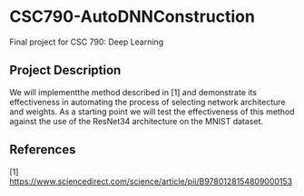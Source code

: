 # CSC790-AutoDNNConstruction
Final project for CSC 790: Deep Learning

## Project Description 
We will implementthe method described in [1] and demonstrate its effectiveness in automating the process of 
selecting network architecture and weights. As a starting point we will test the effectiveness of this method against the use of the 
ResNet34 architecture on the MNIST dataset. 

## References
[1] https://www.sciencedirect.com/science/article/pii/B9780128154809000153

